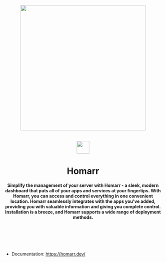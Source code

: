<div align="center">
  <img src="https://homarr.dev/img/pictures/homarr-devices-preview/compressed/homarr-devices-2d-mockup-flat-shadow-light-compressed.webp" height="400" />
  <br/>
  <br/>
  <br/>
  <div>
    <img src="https://homarr.dev/img/logo.png" height="40" />
    <h1>Homarr</h1>
    <h4>Simplify the management of your server with Homarr - a sleek, modern dashboard that puts all of your apps and services at your fingertips. With Homarr, you can access and control everything in one convenient location. Homarr seamlessly integrates with the apps you've added, providing you with valuable information and giving you complete control. Installation is a breeze, and Homarr supports a wide range of deployment methods.</h4>
  </div>
</div>

<br/>
<br/>
<br/>
<br/>

- Documentation: https://homarr.dev/
